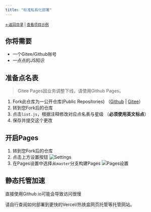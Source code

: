 ```yaml
---
title: "标准私有化部署"
---
```

<small><a href="../">←返回目录</a> | <a href="https://kdxhub.github.io/random_name_picker/">查看项目示例</a> </small><br>

## 你将需要
* 一个Gitee/Github账号
* 一点点的JS知识

## 准备点名表
> Gitee Pages因业务调整下线，请使用Github Pages。

1. Fork此仓库为一公开仓库(Public Repositories) （[Github](https://github.com/kdxhub/random_name_picker/) | [Gitee](https://gitee.com/kdXiaoyi/random_name_picker/)）
2. 转到您Fork后的仓库
3. 点击`list.js`，根据注释修改对应点名表与星级 （**必须使用英文标点**）
4. 保存并提交这个更改

## 开启Pages
1. 转到您Fork后的仓库
2. 点击上方设置按钮 ![Settings](https://s21.ax1x.com/2024/06/06/pkYsQr8.jpg)
3. 在Pages设置中选择从`master`分支构建Pages
![Pages设置](https://s21.ax1x.com/2024/06/06/pkYsUx0.jpg)

## 静态托管加速
直接使用Github.io可能会导致访问很慢

请自行查阅如何部署到更快的Vercel/热铁盒网页托管等托管网站。